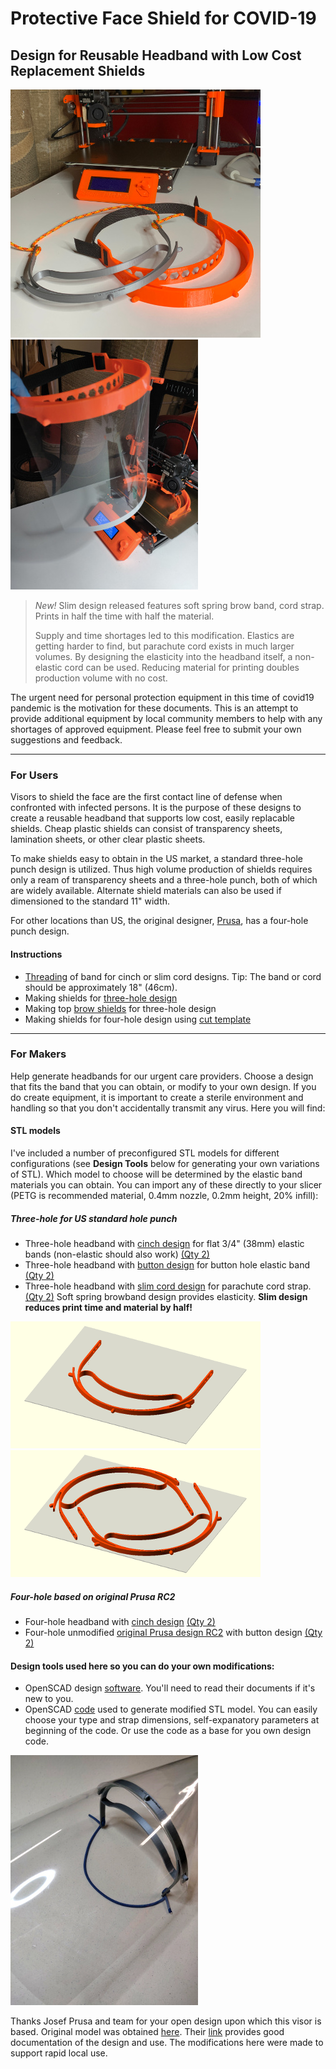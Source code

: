 # Protective Face Shield for COVID-19

## Design for Reusable Headband with Low Cost Replacement Shields

![headband mods](covid19_headband_mods.jpg)
![Assembled visor](IMG_20200325_170538_small.jpg)

> *New!*  Slim design released features soft spring brow band, cord strap. Prints in half the time with half the material.
>
> Supply and time shortages led to this modification.  Elastics are getting harder to find, but parachute cord exists in much larger volumes.  By designing the elasticity into the headband itself, a non-elastic cord can be used.  Reducing material for printing doubles production volume with no cost.

The urgent need for personal protection equipment in this time of covid19 pandemic is the motivation for these documents.  This is an attempt to provide additional equipment by local community members to help with any shortages of approved equipment.  Please feel free to submit your own suggestions and feedback.

---
### For Users

Visors to shield the face are the first contact line of defense when confronted with infected persons.  It is the purpose of these designs to create a reusable headband that supports low cost, easily replacable shields.  Cheap plastic shields can consist of transparency sheets, lamination sheets, or other clear plastic sheets.

To make shields easy to obtain in the US market, a standard three-hole punch design is utilized.  Thus high volume production of shields requires only a ream of transparency sheets and a three-hole punch, both of which are widely available.  Alternate shield materials can also be used if dimensioned to the standard 11" width.

For other locations than US, the original designer, [Prusa](https://www.prusaprinters.org/prints/25857-prusa-protective-face-shield-rc1), has a four-hole punch design.

#### Instructions

- [Threading](LoopThread/ThreadInstructions.md) of band for cinch or slim cord designs.  Tip:  The band or cord should be approximately 18" (46cm).
- Making shields for [three-hole design](3HoleShieldInstructions.md)
- Making top [brow shields](BrowShieldInstructions.md) for three-hole design
- Making shields for four-hole design using [cut template](PrusaFaceShieldHolesRC2.pdf)

---

### For Makers

Help generate headbands for our urgent care providers. Choose a design that fits the band that you can obtain, or modify to your own design.  If you do create equipment, it is important to create a sterile environment and handling so that you don't accidentally transmit any virus.  Here you will find:

#### STL models
I've included a number of preconfigured STL models for different configurations (see **Design Tools** below for generating your own variations of STL).  Which model to choose will be determined by the elastic band materials you can obtain.  You can import any of these directly to your slicer (PETG is recommended material, 0.4mm nozzle, 0.2mm height, 20% infill):

##### Three-hole for US standard hole punch
- Three-hole headband with [cinch design](stl/covid19_headband_3hole_cinch.stl) for flat 3/4" (38mm) elastic bands (non-elastic should also work) [(Qty 2)](stl/covid19_headband_3hole_cinch_qty2.stl)
- Three-hole headband with [button design](stl/covid19_headband_3hole_button.stl) for button hole elastic band [(Qty 2)](stl/covid19_headband_3hole_button_qty2.stl)
- Three-hole headband with [slim cord design](stl/covid19_headband_3hole_cord_slim.stl) for parachute cord strap.  [(Qty 2)](stl/covid19_headband_3hole_cord_slim_qty2.stl) Soft spring browband design provides elasticity.  **Slim design reduces print time and material by half!**

![Slim design](covid19_headband_3hole_cord_slim.png)![Slim design 2 pieces](covid19_headband_3hole_cord_slim2.png)

##### Four-hole based on original Prusa RC2
- Four-hole headband with [cinch design](stl/covid19_headband_rc2_cinch.stl) [(Qty 2)](stl/covid19_headband_rc2_cinch_qty2.stl)
- Four-hole unmodified [original Prusa design RC2](stl/covid19_headband_rc2_button.stl) with button design [(Qty 2)](stl/covid19_headband_rc2_button_qty2.stl)


#### Design tools used here so you can do your own modifications:

- OpenSCAD design [software](https://www.openscad.org/).  You'll need to read their documents if it's new to you.
- OpenSCAD [code](covid19_headband_mods.scad) used to generate modified STL model. You can easily choose your type and strap dimensions, self-expanatory parameters at beginning of the code.  Or use the code as a base for you own design code.

![slim visor](IMG_20200330_141926.jpg)

Thanks Josef Prusa and team for your open design upon which this visor is based.  Original model was obtained [here](https://www.prusaprinters.org/prints/25857-prusa-protective-face-shield-rc1).  Their [link](https://www.prusaprinters.org/prints/25857-prusa-protective-face-shield-rc1) provides good documentation of the design and use.  The modifications here were made to support rapid local use.
